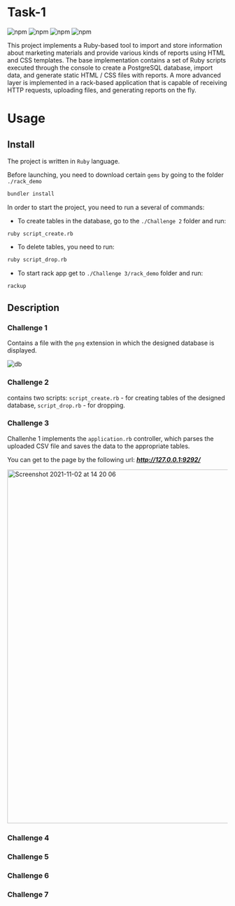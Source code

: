 # Task-1

![npm](https://img.shields.io/badge/ruby-v3.0.0-red)
![npm](https://img.shields.io/badge/gem-v3.2.3-green)
![npm](https://img.shields.io/badge/pg-v1.2.3-blue)
![npm](https://img.shields.io/badge/erb-v2.2.0-orange)

This project implements a Ruby-based tool to import and store information about marketing materials and provide various kinds of reports using HTML and CSS templates. The base implementation contains a set of Ruby scripts executed through the console to create a PostgreSQL database, import data, and generate static HTML / CSS files with reports.
A more advanced layer is implemented in a rack-based application that is capable of receiving HTTP requests, uploading files, and generating reports on the fly.



# Usage
## Install
The project is written in `Ruby` language.

Before launching, you need to download certain `gems` by going to the folder `./rack_demo`

``` sh
bundler install

```

In order to start the project, you need to run a several of commands:

* To create tables in the database, go to the `./Challenge 2` folder and run:

```
ruby script_create.rb

```
* To delete tables, you need to run:

```sh
ruby script_drop.rb

```

* To start rack app get to `./Challenge 3/rack_demo` folder and run:

```sh
rackup

```

## Description

### Challenge 1

Contains a file with the `png` extension in which the designed database is displayed.

![db](https://user-images.githubusercontent.com/75016737/139842925-e732fcc9-5ab8-4fcd-91d7-ea5b42399c3a.png)

### Challenge 2

contains two scripts: `script_create.rb` - for creating tables of the designed database, `script_drop.rb` - for dropping.


### Challenge 3


Challenhe 1 implements the `application.rb` controller, which parses the uploaded CSV file and saves the data to the appropriate tables.

You can get to the page by the following url: ***http://127.0.0.1:9292/***

<img width="806" alt="Screenshot 2021-11-02 at 14 20 06" src="https://user-images.githubusercontent.com/75016737/139844872-a9805174-dd66-477a-b6da-62073a441b55.png">


### Challenge 4

### Challenge 5


### Challenge 6

### Challenge 7
